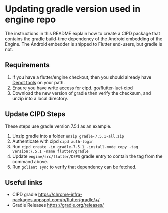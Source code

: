 # Updating gradle version used in engine repo

The instructions in this README explain how to create a CIPD package that
contains the gradle build-time dependency of the Android embedding of the Engine.
The Android embedder is shipped to Flutter end-users, but gradle is not.

## Requirements

1. If you have a flutter/engine checkout, then you should already have
[Depot tools](http://commondatastorage.googleapis.com/chrome-infra-docs/flat/depot_tools/docs/html/depot_tools_tutorial.html#_setting_up) on your path.
1. Ensure you have write access for cipd. go/flutter-luci-cipd
1. Download the new version of gradle then verify the checksum,
and unzip into a local directory.

## Update CIPD Steps
These steps use gradle version 7.5.1 as an example.

1. Unzip gradle into a folder `unzip gradle-7.5.1-all.zip`
1. Authenticate with cipd `cipd auth-login`
1. Run `cipd create -in gradle-7.5.1 -install-mode copy -tag version:7.5.1 -name flutter/gradle`
1. Update `engine/src/flutter/DEPS` gradle entry to contain the tag from the command above.
1. Run `gclient sync` to verify that dependency can be fetched.

## Useful links
* CIPD gradle https://chrome-infra-packages.appspot.com/p/flutter/gradle/+/
* Gradle Releases https://gradle.org/releases/